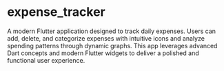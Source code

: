 # expense_tracker
 A modern Flutter application designed to track daily expenses. Users can add, delete, and categorize expenses with intuitive icons and analyze spending patterns through dynamic graphs. This app leverages advanced Dart concepts and modern Flutter widgets to deliver a polished and functional user experience.
